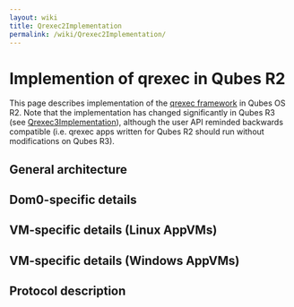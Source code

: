```yaml
---
layout: wiki
title: Qrexec2Implementation
permalink: /wiki/Qrexec2Implementation/
---
```


Implemention of qrexec in Qubes R2
==================================

This page describes implementation of the [qrexec framework](/wiki/Qrexec) in Qubes OS R2. Note that the implementation has changed significantly in Qubes R3 (see [Qrexec3Implementation](/wiki/Qrexec3Implementation)), although the user API reminded backwards compatible (i.e. qrexec apps written for Qubes R2 should run without modifications on Qubes R3).

General architecture
--------------------

Dom0-specific details
---------------------

VM-specific details (Linux AppVMs)
----------------------------------

VM-specific details (Windows AppVMs)
------------------------------------

Protocol description
--------------------
